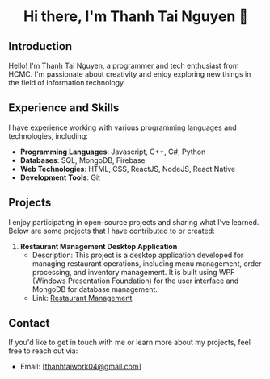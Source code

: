 # <p align="center">Hi there, I'm Thanh Tai Nguyen 👋</p>

## Introduction

Hello! I'm Thanh Tai Nguyen, a programmer and tech enthusiast from HCMC. I'm passionate about creativity and enjoy exploring new things in the field of information technology.

## Experience and Skills

I have experience working with various programming languages and technologies, including:

- **Programming Languages**: Javascript, C++, C#, Python
- **Databases**: SQL, MongoDB, Firebase
- **Web Technologies**: HTML, CSS, ReactJS, NodeJS, React Native
- **Development Tools**: Git

## Projects

I enjoy participating in open-source projects and sharing what I've learned. Below are some projects that I have contributed to or created:

1. **Restaurant Management Desktop Application**
   - Description: This project is a desktop application developed for managing restaurant operations, including menu management, order processing, and inventory management. It is built using WPF (Windows Presentation Foundation) for the user interface and MongoDB for database management.
   - Link: [Restaurant Management](https://github.com/DoAnLapTrinhTrucQuanUIT/IT008.O13)

## Contact

If you'd like to get in touch with me or learn more about my projects, feel free to reach out via:

- Email: [thanhtaiwork04@gmail.com]
